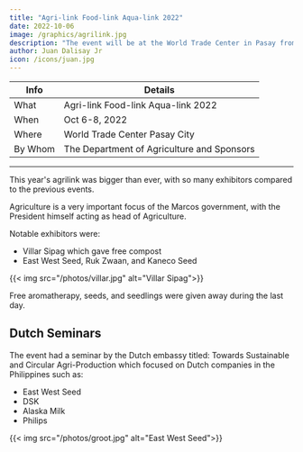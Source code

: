 ```yaml
---
title: "Agri-link Food-link Aqua-link 2022"
date: 2022-10-06
image: /graphics/agrilink.jpg
description: "The event will be at the World Trade Center in Pasay from Oct 6-8"
author: Juan Dalisay Jr
icon: /icons/juan.jpg
---
```



Info | Details 
--- | ---
What | Agri-link Food-link Aqua-link 2022
When | Oct 6-8, 2022
Where | World Trade Center Pasay City
By Whom | The Department of Agriculture and Sponsors


---


This year's agrilink was bigger than ever, with so many exhibitors compared to the previous events. 

Agriculture is a very important focus of the Marcos government, with the President himself acting as head of Agriculture. 

Notable exhibitors were:

- Villar Sipag which gave free compost
- East West Seed, Ruk Zwaan, and Kaneco Seed

{{< img src="/photos/villar.jpg" alt="Villar Sipag">}}


Free aromatherapy, seeds, and seedlings were given away during the last day. 



## Dutch Seminars

The event had a seminar by the Dutch embassy titled: Towards Sustainable and Circular Agri-Production which focused on Dutch companies in the Philippines such as:

- East West Seed
- DSK
- Alaska Milk
- Philips

{{< img src="/photos/groot.jpg" alt="East West Seed">}}
